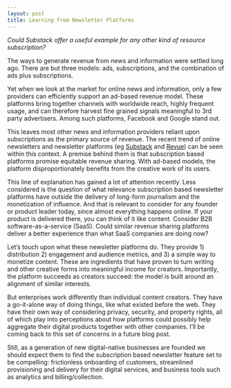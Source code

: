 ```yaml
---
layout: post
title: Learning from Newsletter Platforms
---
```


*Could Substack offer a useful example for any other kind of resource subscription?* 

<!--excerpt--> 

The ways to generate revenue from news and information were settled long ago. There are but three models: ads, subscriptions, and the combination of ads plus subscriptions.  

Yet when we look at the market for online news and information, only a few providers can efficiently support an ad-based revenue model. These platforms bring together channels with worldwide reach, highly frequent usage, and can therefore harvest fine grained signals meaningful to 3rd party advertisers.  Among such platforms, Facebook and Google stand out.

This leaves most other news and information providers reliant upon subscriptions as the primary source of revenue. The recent trend of online newsletters and newsletter platforms (eg [Substack](https://substack.com/) and [Revue](https://www.getrevue.co/)) can be seen within this context.  A premise behind them is that subscription based platforms promise equitable revenue sharing.  With ad-based models, the platform disproportionately benefits from the creative work of its users.  

This line of explanation has gained a lot of attention recently.  Less considered is the question of what relevance subscription based newsletter platforms have outside the delivery of long-form journalism and the monetization of influence.  And that is relevant to consider for any founder or product leader today, since almost everything happens online. If your product is delivered there, you can think of it like content.  Consider B2B software-as-a-service (SaaS).  Could similar revenue sharing platforms deliver a better experience than what SaaS companies are doing now?  

Let’s touch upon what these newsletter platforms do. They provide 1) distribution  2) engagement and audience metrics, and 3) a simple way to monetize content.  These are ingredients that have proven to turn writing and other creative forms into meaningful income for creators. Importantly, the platform succeeds as creators succeed: the model is built around an alignment of similar interests.

But enterprises work differently than individual content creators.  They have a go-it-alone way of doing things, like what existed before the web.  They have their own way of considering privacy, security, and property rights, all of which play into perceptions about how platforms could possibly help aggregate their digital products together with other companies. I’ll be coming back to this set of concerns in a future blog post.

Still, as a generation of new digital-native businesses are founded we should expect them to find the subscription based newsletter feature set to be compelling: frictionless onboarding of customers, streamlined provisioning and delivery for their digital services, and business tools such as analytics and billing/collection.  

